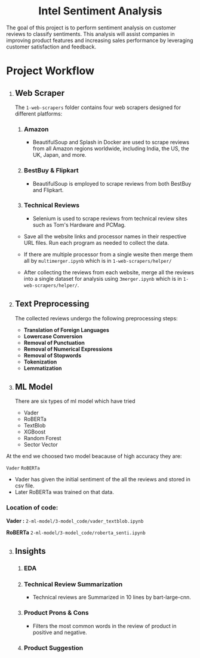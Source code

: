 <div align="center">
    <h1 align="center">Intel Sentiment Analysis</h1>
</div>

The goal of this project is to perform sentiment analysis on customer reviews to classify sentiments. This analysis will assist companies in improving product features and increasing sales performance by leveraging customer satisfaction and feedback.

# Project Workflow

1. ## Web Scraper
    The `1-web-scrapers` folder contains four web scrapers designed for different platforms:
    
    1. ### Amazon
        * BeautifulSoup and Splash in Docker are used to scrape reviews from all Amazon regions worldwide, including India, the US, the UK, Japan, and more.
    
    2. ### BestBuy & Flipkart
        * BeautifulSoup is employed to scrape reviews from both BestBuy and Flipkart.
    
    3. ### Technical Reviews
        * Selenium is used to scrape reviews from technical review sites such as Tom's Hardware and PCMag.

    * Save all the website links and processor names in their respective URL files. Run each program as needed to collect the data.
    
    * If there are multiple processor from a single wesite then merge them all by `multimerger.ipynb` which is in `1-web-scrapers/helper/`

    * After collecting the reviews from each website, merge all the reviews into a single dataset for analysis using `3merger.ipynb` which is in `1-web-scrapers/helper/`.

2. ## Text Preprocessing
    The collected reviews undergo the following preprocessing steps:
    * **Translation of Foreign Languages**
    * **Lowercase Conversion**
    * **Removal of Punctuation**
    * **Removal of Numerical Expressions**
    * **Removal of Stopwords**
    * **Tokenization**
    * **Lemmatization**
3. ## ML Model
    There are six types of ml model which have tried
    * Vader
    * RoBERTa
    * TextBlob
    * XGBoost
    * Random Forest
    * Sector Vector

At the end we choosed two model beacause of high accuracy they are:

`Vader`
`RoBERTa`

* Vader has given the initial sentiment of the all the reviews and stored in csv file.
* Later RoBERTa was trained on that data.

### Location of code:
**Vader :** `2-ml-model/3-model_code/vader_textblob.ipynb`

**RoBERTa** `2-ml-model/3-model_code/roberta_senti.ipynb`

3. ## Insights

    1. ### EDA
    2. ### Technical Review Summarization
        * Technical reviews are Summarized in 10 lines by bart-large-cnn.
    3. ### Product Prons & Cons
        * Filters the most common words in the review of product in positive and negative.
    4. ### Product Suggestion